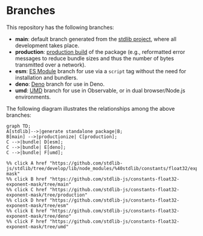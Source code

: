 <!--

@license Apache-2.0

Copyright (c) 2022 The Stdlib Authors.

Licensed under the Apache License, Version 2.0 (the "License");
you may not use this file except in compliance with the License.
You may obtain a copy of the License at

    http://www.apache.org/licenses/LICENSE-2.0

Unless required by applicable law or agreed to in writing, software
distributed under the License is distributed on an "AS IS" BASIS,
WITHOUT WARRANTIES OR CONDITIONS OF ANY KIND, either express or implied.
See the License for the specific language governing permissions and
limitations under the License.

-->

# Branches

This repository has the following branches:

-   **main**: default branch generated from the [stdlib project][stdlib-url], where all development takes place.
-   **production**: [production build][production-url] of the package (e.g., reformatted error messages to reduce bundle sizes and thus the number of bytes transmitted over a network).
-   **esm**: [ES Module][esm-url] branch for use via a `script` tag without the need for installation and bundlers.
-   **deno**: [Deno][deno-url] branch for use in Deno.
-   **umd**: [UMD][umd-url] branch for use in Observable, or in dual browser/Node.js environments.

The following diagram illustrates the relationships among the above branches:

```mermaid
graph TD;
A[stdlib]-->|generate standalone package|B;
B[main] -->|productionize| C[production];
C -->|bundle| D[esm];
C -->|bundle| E[deno];
C -->|bundle| F[umd];

%% click A href "https://github.com/stdlib-js/stdlib/tree/develop/lib/node_modules/%40stdlib/constants/float32/exponent-mask"
%% click B href "https://github.com/stdlib-js/constants-float32-exponent-mask/tree/main"
%% click C href "https://github.com/stdlib-js/constants-float32-exponent-mask/tree/production"
%% click D href "https://github.com/stdlib-js/constants-float32-exponent-mask/tree/esm"
%% click E href "https://github.com/stdlib-js/constants-float32-exponent-mask/tree/deno"
%% click F href "https://github.com/stdlib-js/constants-float32-exponent-mask/tree/umd"
```

[stdlib-url]: https://github.com/stdlib-js/stdlib/tree/develop/lib/node_modules/%40stdlib/constants/float32/exponent-mask
[production-url]: https://github.com/stdlib-js/constants-float32-exponent-mask/tree/production
[deno-url]: https://github.com/stdlib-js/constants-float32-exponent-mask/tree/deno
[umd-url]: https://github.com/stdlib-js/constants-float32-exponent-mask/tree/umd
[esm-url]: https://github.com/stdlib-js/constants-float32-exponent-mask/tree/esm